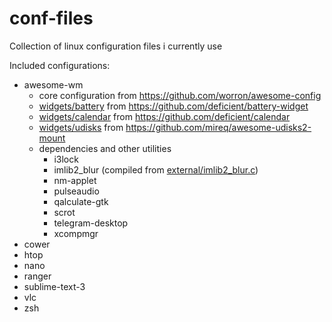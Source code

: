 # conf-files
Collection of linux configuration files i currently use

Included configurations:
- awesome-wm
  - core configuration from https://github.com/worron/awesome-config
  - [widgets/battery](awesome/user/widgets/battery.lua) from https://github.com/deficient/battery-widget
  - [widgets/calendar](awesome/user/widgets/calendar.lua) from https://github.com/deficient/calendar
  - [widgets/udisks](awesome/user/widgets/udisks.lua) from https://github.com/mireq/awesome-udisks2-mount
  - dependencies and other utilities
    - i3lock
    - imlib2_blur (compiled from [external/imlib2_blur.c](awesome/external/imlib2_blur.c))
    - nm-applet
    - pulseaudio
    - qalculate-gtk
    - scrot
    - telegram-desktop
    - xcompmgr
- cower
- htop
- nano
- ranger
- sublime-text-3
- vlc
- zsh
